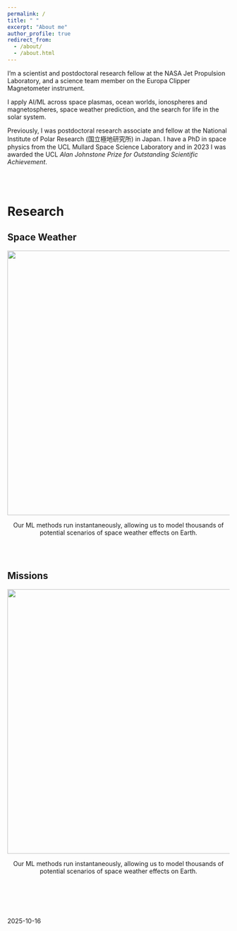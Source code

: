 ```yaml
---
permalink: /
title: " "
excerpt: "About me"
author_profile: true
redirect_from: 
  - /about/
  - /about.html
---
```

I’m a scientist and postdoctoral research fellow at the NASA Jet Propulsion Laboratory, and a science team member on the Europa Clipper Magnetometer instrument. 

​I apply AI/ML across space plasmas, ocean worlds, ionospheres and magnetospheres, space weather prediction, and the search for life in the solar system.

Previously, I was postdoctoral research associate and fellow at the National Institute of Polar Research (国立極地研究所) in Japan.  I have a PhD in space physics from the UCL Mullard Space Science Laboratory and in 2023 I was awarded the UCL _Alan Johnstone Prize for Outstanding Scientific Achievement_. 

<br/>
<br/>

# Research
Space Weather
------
<div align="center">
  <img src="/images/01-jan-14.gif" width="600"><br>
  <p>Our ML methods run instantaneously, allowing us to model thousands of potential scenarios of space weather effects on Earth.</p>
</div>
<br>
<br>

Missions
------
<div align="center">
  <img src="/images/01-jan-14.gif" width="600"><br>
  <p>Our ML methods run instantaneously, allowing us to model thousands of potential scenarios of space weather effects on Earth.</p>
</div>
<br>
<br>

<br>
<br>


2025-10-16
